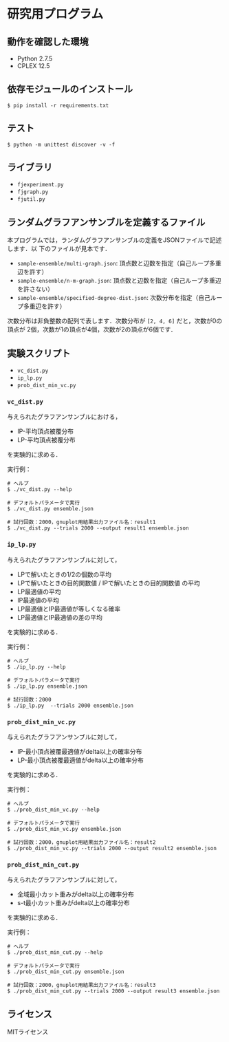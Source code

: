 # 研究用プログラム #

## 動作を確認した環境 ##

* Python 2.7.5
* CPLEX 12.5

## 依存モジュールのインストール ##

    $ pip install -r requirements.txt

## テスト ##

    $ python -m unittest discover -v -f

## ライブラリ ##

* `fjexperiment.py`
* `fjgraph.py`
* `fjutil.py`

## ランダムグラフアンサンブルを定義するファイル ##

本プログラムでは，ランダムグラフアンサンブルの定義をJSONファイルで記述します．以
下のファイルが見本です．

* `sample-ensemble/multi-graph.json`: 頂点数と辺数を指定（自己ループ多重辺を許す）
* `sample-ensemble/n-m-graph.json`: 頂点数と辺数を指定（自己ループ多重辺を許さない）
* `sample-ensemble/specified-degree-dist.json`: 次数分布を指定（自己ループ多重辺を許す）

次数分布は非負整数の配列で表します．次数分布が `[2, 4, 6]` だと，次数が0の頂点が
2個，次数が1の頂点が4個，次数が2の頂点が6個です．

## 実験スクリプト ##

* `vc_dist.py`
* `ip_lp.py`
* `prob_dist_min_vc.py`

### `vc_dist.py` ###

与えられたグラフアンサンブルにおける，

* IP-平均頂点被覆分布
* LP-平均頂点被覆分布

を実験的に求める．

実行例：

    # ヘルプ
    $ ./vc_dist.py --help

    # デフォルトパラメータで実行
    $ ./vc_dist.py ensemble.json

    # 試行回数：2000，gnuplot用結果出力ファイル名：result1
    $ ./vc_dist.py --trials 2000 --output result1 ensemble.json

### `ip_lp.py` ###

与えられたグラフアンサンブルに対して，

* LPで解いたときの1/2の個数の平均
* LPで解いたときの目的関数値 / IPで解いたときの目的関数値 の平均
* LP最適値の平均
* IP最適値の平均
* LP最適値とIP最適値が等しくなる確率
* LP最適値とIP最適値の差の平均

を実験的に求める．

実行例：

    # ヘルプ
    $ ./ip_lp.py --help

    # デフォルトパラメータで実行
    $ ./ip_lp.py ensemble.json

    # 試行回数：2000
    $ ./ip_lp.py  --trials 2000 ensemble.json

### `prob_dist_min_vc.py` ###

与えられたグラフアンサンブルに対して，

* IP-最小頂点被覆最適値がdelta以上の確率分布
* LP-最小頂点被覆最適値がdelta以上の確率分布

を実験的に求める．

実行例：

    # ヘルプ
    $ ./prob_dist_min_vc.py --help

    # デフォルトパラメータで実行
    $ ./prob_dist_min_vc.py ensemble.json

    # 試行回数：2000，gnuplot用結果出力ファイル名：result2
    $ ./prob_dist_min_vc.py --trials 2000 --output result2 ensemble.json

### `prob_dist_min_cut.py` ###

与えられたグラフアンサンブルに対して，

* 全域最小カット重みがdelta以上の確率分布
* s-t最小カット重みがdelta以上の確率分布

を実験的に求める．

実行例：

    # ヘルプ
    $ ./prob_dist_min_cut.py --help

    # デフォルトパラメータで実行
    $ ./prob_dist_min_cut.py ensemble.json

    # 試行回数：2000，gnuplot用結果出力ファイル名：result3
    $ ./prob_dist_min_cut.py --trials 2000 --output result3 ensemble.json

## ライセンス ##

MITライセンス
